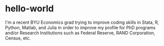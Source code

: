 # hello-world
I'm a recent BYU Economics grad trying to improve coding skills in Stata, R, Python, Matlab, and Julia in order to improve my profile for PhD programs and/or Research Institutions such as Federal Reserve, RAND Corporation, Census, etc.
